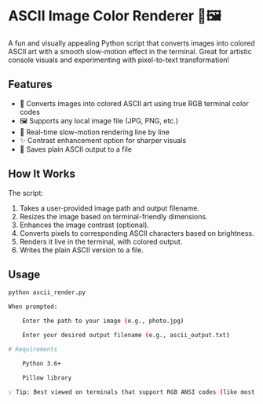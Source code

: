 # ASCII Image Color Renderer 🎨🖼️

A fun and visually appealing Python script that converts images into colored ASCII art with a smooth slow-motion effect in the terminal. Great for artistic console visuals and experimenting with pixel-to-text transformation!

## Features
- 🎨 Converts images into colored ASCII art using true RGB terminal color codes
- 🖼️ Supports any local image file (JPG, PNG, etc.)
- 🌈 Real-time slow-motion rendering line by line
- ✨ Contrast enhancement option for sharper visuals
- 💾 Saves plain ASCII output to a file

## How It Works
The script:
1. Takes a user-provided image path and output filename.
2. Resizes the image based on terminal-friendly dimensions.
3. Enhances the image contrast (optional).
4. Converts pixels to corresponding ASCII characters based on brightness.
5. Renders it live in the terminal, with colored output.
6. Writes the plain ASCII version to a file.

## Usage
```bash
python ascii_render.py

When prompted:

    Enter the path to your image (e.g., photo.jpg)

    Enter your desired output filename (e.g., ascii_output.txt)

# Requirements

    Python 3.6+

    Pillow library

💡 Tip: Best viewed on terminals that support RGB ANSI codes (like most modern Linux/macOS terminals or Windows Terminal).

